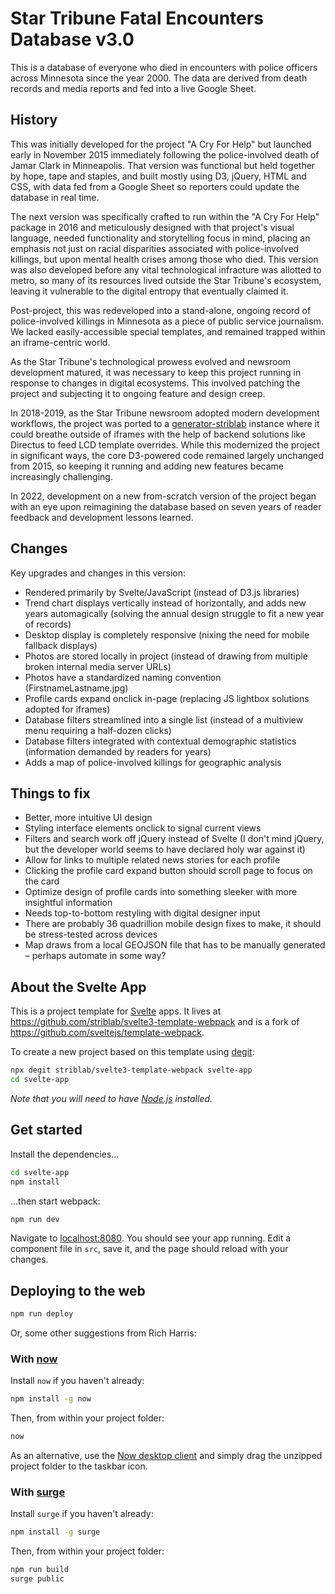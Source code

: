 # Star Tribune Fatal Encounters Database v3.0

This is a database of everyone who died in encounters with police officers across Minnesota since the year 2000. The data are derived from death records and media reports and fed into a live Google Sheet.

## History

This was initially developed for the project "A Cry For Help" but launched early in November 2015 immediately following the police-involved death of Jamar Clark in Minneapolis. That version was functional but held together by hope, tape and staples, and built mostly using D3, jQuery, HTML and CSS, with data fed from a Google Sheet so reporters could update the database in real time.

The next version was specifically crafted to run within the "A Cry For Help" package in 2016 and meticulously designed with that project's visual language, needed functionality and storytelling focus in mind, placing an emphasis not just on racial disparities associated with police-involved killings, but upon mental health crises among those who died. This version was also developed before any vital technological infracture was allotted to metro, so many of its resources lived outside the Star Tribune's ecosystem, leaving it vulnerable to the digital entropy that eventually claimed it.

Post-project, this was redeveloped into a stand-alone, ongoing record of police-involved killings in Minnesota as a piece of public service journalism. We lacked easily-accessible special templates, and remained trapped within an iframe-centric world.

As the Star Tribune's technological prowess evolved and newsroom development matured, it was necessary to keep this project running in response to changes in digital ecosystems. This involved patching the project and subjecting it to ongoing feature and design creep.

In 2018-2019, as the Star Tribune newsroom adopted modern development workflows, the project was ported to a [generator-striblab](https://github.com/striblab/generator-striblab) instance where it could breathe outside of iframes with the help of backend solutions like Directus to feed LCD template overrides. While this modernized the project in significant ways, the core D3-powered code remained largely unchanged from 2015, so keeping it running and adding new features became increasingly challenging.

In 2022, development on a new from-scratch version of the project began with an eye upon reimagining the database based on seven years of reader feedback and development lessons learned.

## Changes

Key upgrades and changes in this version:

* Rendered primarily by Svelte/JavaScript (instead of D3.js libraries)
* Trend chart displays vertically instead of horizontally, and adds new years automagically (solving the annual design struggle to fit a new year of records)
* Desktop display is completely responsive (nixing the need for mobile fallback displays)
* Photos are stored locally in project (instead of drawing from multiple broken internal media server URLs)
* Photos have a standardized naming convention (FirstnameLastname.jpg)
* Profile cards expand onclick in-page (replacing JS lightbox solutions adopted for iframes)
* Database filters streamlined into a single list (instead of a multiview menu requiring a half-dozen clicks)
* Database filters integrated with contextual demographic statistics (information demanded by readers for years)
* Adds a map of police-involved killings for geographic analysis


## Things to fix

* Better, more intuitive UI design
* Styling interface elements onclick to signal current views
* Filters and search work off jQuery instead of Svelte (I don't mind jQuery, but the developer world seems to have declared holy war against it)
* Allow for links to multiple related news stories for each profile
* Clicking the profile card expand button should scroll page to focus on the card
* Optimize design of profile cards into something sleeker with more insightful information
* Needs top-to-bottom restyling with digital designer input
* There are probably 36 quadrillion mobile design fixes to make, it should be stress-tested across devices
* Map draws from a local GEOJSON file that has to be manually generated – perhaps automate in some way?


## About the Svelte App

This is a project template for [Svelte](https://svelte.dev) apps. It lives at https://github.com/striblab/svelte3-template-webpack and is a fork of https://github.com/sveltejs/template-webpack.

To create a new project based on this template using [degit](https://github.com/Rich-Harris/degit):

```bash
npx degit striblab/svelte3-template-webpack svelte-app
cd svelte-app
```

*Note that you will need to have [Node.js](https://nodejs.org) installed.*


## Get started

Install the dependencies...

```bash
cd svelte-app
npm install
```

...then start webpack:

```bash
npm run dev
```

Navigate to [localhost:8080](http://localhost:8080). You should see your app running. Edit a component file in `src`, save it, and the page should reload with your changes.


## Deploying to the web

```bash
npm run deploy
```

Or, some other suggestions from Rich Harris:

### With [now](https://zeit.co/now)

Install `now` if you haven't already:

```bash
npm install -g now
```

Then, from within your project folder:

```bash
now
```

As an alternative, use the [Now desktop client](https://zeit.co/download) and simply drag the unzipped project folder to the taskbar icon.

### With [surge](https://surge.sh/)

Install `surge` if you haven't already:

```bash
npm install -g surge
```

Then, from within your project folder:

```bash
npm run build
surge public
```
